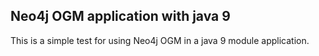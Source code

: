 ## Neo4j OGM application with java 9

This is a simple test for using Neo4j OGM in a java 9 module application.
